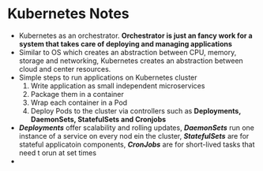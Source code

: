 # Kubernetes Notes 
* Kubernetes as an orchestrator. **Orchestrator is just an fancy work for a system that takes care of deploying and managing applications** 
* Similar to OS which creates an abstraction between CPU, memory, storage and networking, Kubernetes creates an abstraction between cloud and center resources. 
* Simple steps to run applications on Kubernetes cluster </br>
  1) Write application as small independent microservices
  2) Package them in a container
  3) Wrap each container in a Pod
  4) Deploy Pods to the cluster via controllers such as **Deployments, DaemonSets, StatefulSets and Cronjobs**
* ***Deployments*** offer scalability and rolling updates, ***DaemonSets*** run one instance of a service on every nod ein the cluster, ***StatefulSets*** are for 
stateful applicatoin components, ***CronJobs*** are for short-lived tasks that need t orun at set times
* 
